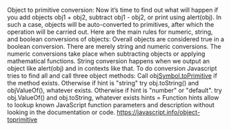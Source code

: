 Object to primitive conversion:
Now it’s time to find out what will happen if you add objects obj1 + obj2,
subtract obj1 - obj2, or print using alert(obj). In such a case, objects will be auto-converted to primitives,
after which the operation will be carried out. Here are the main rules for numeric, string, and boolean conversions of objects:
Overall objects are considered true in a boolean conversion. There are merely string and numeric conversions.
The numeric conversions take place when subtracting objects or applying mathematical functions.
String conversion happens when we output an object like alert(obj) and in contexts like that.
To do conversion Javascript tries to find all and call three object methods:
Call obj[Symbol.toPrimitive](hint) if the method exists.
Otherwise if hint is "string"
try obj.toString() and objValueOf(), whatever exists.
Otherwise if hint is "number" or "default".
try obj.ValueOf() and obj.toString, whatever exists
hints = Function hints allow to lookup known JavaScript function parameters and description without looking in the documentation or code.
https://javascript.info/object-toprimitive
